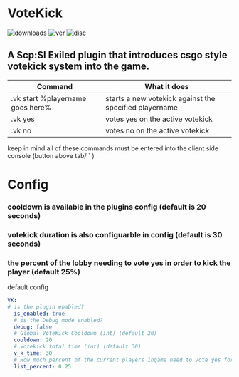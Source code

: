 # VoteKick
![downloads](https://img.shields.io/github/downloads/Waltuhs/VoteKick/total?logo=github&style=for-the-badge)
![ver](https://img.shields.io/github/v/release/Waltuhs/VoteKick?include_prereleases&logo=github&style=for-the-badge)
[![disc](https://img.shields.io/discord/1235681501849321482?label=Discord&logo=discord&style=for-the-badge)](https://discord.gg/MQAcPFJRkR)
## A Scp:Sl Exiled plugin that introduces csgo style votekick system into the game.

| Command | What it does |
| --- | --- |
| .vk start %playername goes here% | starts a new votekick against the specified playername |
| .vk yes | votes yes on the active votekick |
| .vk no | votes no on the active votekick |

keep in mind all of these commands must be entered into the client side console (button above tab/ ` )

# Config
### cooldown is available in the plugins config (default is 20 seconds)
### votekick duration is also configuarble in config (default is 30 seconds)
### the percent of the lobby needing to vote yes in order to kick the player (default 25%)

default config
``` yml
VK:
# is the plugin enabled?
  is_enabled: true
  # is the Debug mode enabled?
  debug: false
  # Global VoteKick Cooldown (int) (default 20)
  cooldown: 20
  # Votekick total time (int) (default 30)
  v_k_time: 30
  # How much percent of the current players ingame need to vote yes for a kick (0.25 = 25%) (default 25%/0.25)
  list_percent: 0.25
  ```




